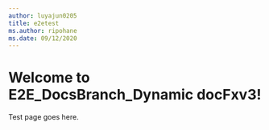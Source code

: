 ```yaml
---
author: luyajun0205
title: e2etest
ms.author: ripohane
ms.date: 09/12/2020
---
```


# Welcome to E2E_DocsBranch_Dynamic docFxv3!

Test page goes here.
